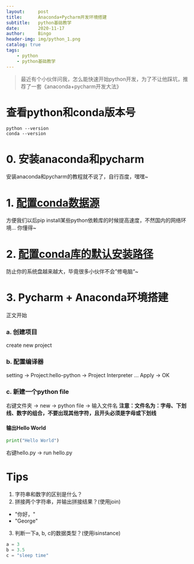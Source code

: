 ```yaml
---
layout:     post
title:      Anaconda+Pycharm开发环境搭建
subtitle:   python基础教学
date:       2020-11-17
author:     Bingo
header-img: img/python_1.png
catalog: true
tags:
    - python
    - python基础教学
---
```


> 最近有个小伙伴问我，怎么能快速开始python开发，为了不让他踩坑，推荐了一套《anaconda+pycharm开发大法》

# 查看python和conda版本号
```SHELL
python --version
conda --version
```
# 0. 安装anaconda和pycharm
安装anaconda和pycharm的教程就不说了，自行百度，嘿嘿~

# 1. [配置conda数据源](https://blog.csdn.net/Justdoforever/article/details/104152801)
方便我们以后pip install某些python依赖库的时候提高速度，不然国内的网络环境... 你懂得~

# 2. [配置conda库的默认安装路径](https://www.jb51.net/article/149625.htm)
防止你的系统盘越来越大，毕竟很多小伙伴不会”修电脑“~

# 3. Pycharm + Anaconda环境搭建
正文开始

### a. 创建项目
create new project
### b. 配置编译器
setting -> Project:hello-python -> Project Interpreter
...
Apply -> OK
### c. 新建一个python file
右键文件夹 -> new -> python file -> 输入文件名
**注意：文件名为：字母、下划线、数字的组合，不要出现其他字符，且开头必须是字母或下划线**

#### 输出Hello World
```python
print("Hello World")
```
右键hello.py -> run hello.py

# Tips
1. 字符串和数字的区别是什么？
2. 拼接两个字符串，并输出拼接结果？(使用join)
- "你好，"  
- "George"
3. 判断一下a, b, c的数据类型？(使用isinstance)
```python
a = 3
b = 3.5
c = "sleep time"
```


